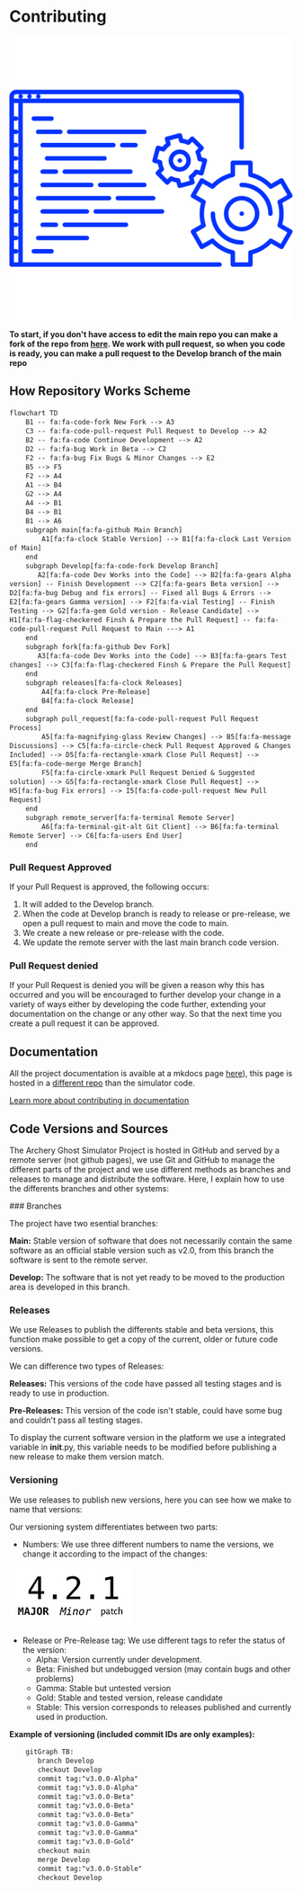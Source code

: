 # Contributing

![Contributing Logo](../images/contributing.svg)

**To start, if you don't have access to edit the main repo you can make a fork of the repo from [here](https://github.com/Isaaker/Ghost_Simulator_ES/fork). We work with pull request, so when you code is ready, you can make a pull request to the Develop branch of the main repo**

## How Repository Works Scheme

```mermaid
flowchart TD
    B1 -- fa:fa-code-fork New Fork --> A3
    C3 -- fa:fa-code-pull-request Pull Request to Develop --> A2
    B2 -- fa:fa-code Continue Development --> A2
    D2 -- fa:fa-bug Work in Beta --> C2
    F2 -- fa:fa-bug Fix Bugs & Minor Changes --> E2
    B5 --> F5
    F2 --> A4
    A1 --> B4
    G2 --> A4
    A4 --> B1
    B4 --> B1
    B1 --> A6
    subgraph main[fa:fa-github Main Branch]
        A1[fa:fa-clock Stable Version] --> B1[fa:fa-clock Last Version of Main]
    end
    subgraph Develop[fa:fa-code-fork Develop Branch]
       A2[fa:fa-code Dev Works into the Code] --> B2[fa:fa-gears Alpha version] -- Finish Development --> C2[fa:fa-gears Beta version] --> D2[fa:fa-bug Debug and fix errors] -- Fixed all Bugs & Errors --> E2[fa:fa-gears Gamma version] --> F2[fa:fa-vial Testing] -- Finish Testing --> G2[fa:fa-gem Gold version - Release Candidate] --> H1[fa:fa-flag-checkered Finsh & Prepare the Pull Request] -- fa:fa-code-pull-request Pull Request to Main ---> A1
    end
    subgraph fork[fa:fa-github Dev Fork]
       A3[fa:fa-code Dev Works into the Code] --> B3[fa:fa-gears Test changes] --> C3[fa:fa-flag-checkered Finsh & Prepare the Pull Request]
    end
    subgraph releases[fa:fa-clock Releases]
        A4[fa:fa-clock Pre-Release]
        B4[fa:fa-clock Release]
    end
    subgraph pull_request[fa:fa-code-pull-request Pull Request Process]
        A5[fa:fa-magnifying-glass Review Changes] --> B5[fa:fa-message Discussions] --> C5[fa:fa-circle-check Pull Request Approved & Changes Included] --> D5[fa:fa-rectangle-xmark Close Pull Request] --> E5[fa:fa-code-merge Merge Branch]
        F5[fa:fa-circle-xmark Pull Request Denied & Suggested solution] --> G5[fa:fa-rectangle-xmark Close Pull Request] --> H5[fa:fa-bug Fix errors] --> I5[fa:fa-code-pull-request New Pull Request]
    end
    subgraph remote_server[fa:fa-terminal Remote Server]
        A6[fa:fa-terminal-git-alt Git Client] --> B6[fa:fa-terminal Remote Server] --> C6[fa:fa-users End User]
    end
```

### Pull Request Approved

If your Pull Request is approved, the following occurs:

1. It will added to the Develop branch.
2. When the code at Develop branch is ready to release or pre-release, we open a pull request to main and move the code to main.
3. We create a new release or pre-release with the code.
4. We update the remote server with the last main branch code version.

### Pull Request denied

If your Pull Request is denied you will be given a reason why this has occurred and you will be encouraged to further develop your change in a variety of ways either by developing the code further, extending your documentation on the change or any other way. So that the next time you create a pull request it can be approved.

## Documentation

All the project documentation is avaible at a mkdocs page [here](https://isaaker.github.io/archerysimulator/)), this page is hosted in a [different repo](https://github.com/Isaaker/archerysimulator?tab%253Dreadme-ov-file) than the simulator code.

[Learn more about contributing in documentation](./contributing_documentation.md)

## Code Versions and Sources

The Archery Ghost Simulator Project is hosted in GitHub and served by a remote server (not github pages), we use Git and GitHub to manage the different parts of the project and we use different methods as branches and releases to manage and distribute the software. Here, I explain how to use the differents branches and other systems:

### Branches

The project have two esential branches:

**Main:** Stable version of software that does not necessarily contain the same software as an official stable version such as v2.0, from this branch the software is sent to the remote server.

**Develop:** The software that is not yet ready to be moved to the production area is developed in this branch.

### Releases

We use Releases to publish the differents stable and beta versions, this function make possible to get a copy of the current, older or future code versions.

We can difference two types of Releases:

**Releases:** This versions of the code have passed all testing stages and is ready to use in production.

**Pre-Releases:** This version of the code isn't stable, could have some bug and couldn't pass all testing stages.

To display the current software version in the platform we use a integrated variable in __init__.py, this variable needs to be modified before publishing a new release to make them version match.

### Versioning

We use releases to publish new versions, here you can see how we make to name that versions:

Our versioning system differentiates between two parts:

- Numbers: We use three different numbers to name the versions, we change it according to the impact of the changes:

![Number Versioning Image](../images/number_versioning.jpg)

- Release or Pre-Release tag: We use different tags to refer the status of the version:
    - Alpha: Version currently under development.
    - Beta: Finished but undebugged version (may contain bugs and other problems)
    - Gamma: Stable but untested version
    - Gold: Stable and tested version, release candidate
    - Stable: This version corresponds to releases published and currently used in production.

**Example of versioning (included commit IDs are only examples):**

```mermaid
    gitGraph TB:
       branch Develop
       checkout Develop
       commit tag:"v3.0.0-Alpha"
       commit tag:"v3.0.0-Alpha"
       commit tag:"v3.0.0-Beta"
       commit tag:"v3.0.0-Beta"
       commit tag:"v3.0.0-Beta"
       commit tag:"v3.0.0-Gamma"
       commit tag:"v3.0.0-Gamma"
       commit tag:"v3.0.0-Gold"
       checkout main
       merge Develop
       commit tag:"v3.0.0-Stable"
       checkout Develop
```